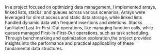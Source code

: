 In a project focused on optimizing data management, I implemented arrays, linked lists, stacks, and queues across various scenarios. Arrays were leveraged for direct access and static data storage, while linked lists handled dynamic data with frequent insertions and deletions. Stacks facilitated Last-In-First-Out operations, like managing function calls, while queues managed First-In-First-Out operations, such as task scheduling. Through benchmarking and optimization exploration,the project provided insights into the performance and practical applicability of these fundamental data structures.
